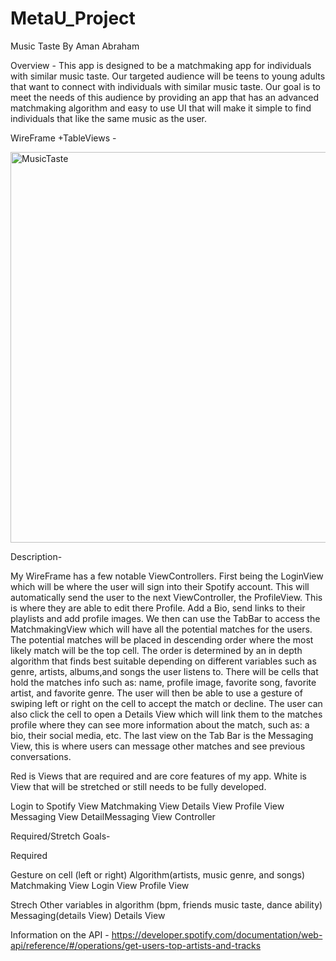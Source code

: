 # MetaU_Project



Music Taste
By Aman Abraham



Overview - This app is designed to be a matchmaking app for individuals with similar music taste. Our targeted audience will be teens to young adults that want to connect with individuals with similar music taste. Our goal is to meet the needs of this audience by providing an app that has an advanced matchmaking algorithm and easy to use UI that will make it simple to find individuals that like the same music as the user.

WireFrame +TableViews - 

<img width="625" alt="MusicTaste" src="https://user-images.githubusercontent.com/103143506/176490910-33d12f03-95b2-448b-975a-3798db74684c.png">







Description-

My WireFrame has a few notable ViewControllers. First being the LoginView which will be where the user will sign into their Spotify account. This will automatically send the user to the next ViewController, the ProfileView. This is where they are able to edit there Profile. Add a Bio, send links to their playlists and add profile images. We then can use the TabBar to access the MatchmakingView which will have all the potential matches for the users. The potential matches will be placed in descending order where the most likely match will be the top cell. The order is determined by an in depth algorithm that finds best suitable depending on different variables such as genre, artists, albums,and songs the user listens to. There will be cells that hold the matches info such as: name, profile image, favorite song, favorite artist, and favorite genre. The user will then be able to use a gesture of swiping left or right on the cell to accept the match or decline. The user can also click the cell to open a Details View which will link  them to the matches profile where they can see more information about the match, such as: a bio, their social media, etc. The last view on the Tab Bar is the Messaging View, this is where users can message other matches and see previous conversations. 





Red is Views that are required and are core features of my app.
White is View that will be stretched or still needs to be fully developed.

Login to Spotify View
Matchmaking View
Details View
Profile View
Messaging View
DetailMessaging View Controller


Required/Stretch Goals-

Required

Gesture on cell (left or right)
Algorithm(artists, music genre, and songs)
Matchmaking View
Login View
Profile View



Strech
Other variables in algorithm (bpm, friends music taste, dance ability) 
Messaging(details View)
Details View

Information on the API - https://developer.spotify.com/documentation/web-api/reference/#/operations/get-users-top-artists-and-tracks


